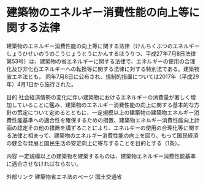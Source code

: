 # 建築物のエネルギー消費性能の向上等に関する法律

建築物のエネルギー消費性能の向上等に関する法律（けんちくぶつのエネルギーしょうひせいのうのこうじょうとうにかんするほうりつ、平成27年7月8日法律第53号）は、建築物の省エネルギーに関する法律で、エネルギーの使用の合理化及び非化石エネルギーへの転換等に関する法律に対する特別法である。建築物省エネ法とも。
同年7月8日に公布され、規制的措置については2017年（平成29年）4月1日から施行された。

目的
社会経済情勢の変化に伴い建築物におけるエネルギーの消費量が著しく増加していることに鑑み、建築物のエネルギー消費性能の向上に関する基本的な方針の策定について定めるとともに、一定規模以上の建築物の建築物エネルギー消費性能基準への適合性を確保するための措置、建築物エネルギー消費性能向上計画の認定その他の措置を講ずることにより、エネルギーの使用の合理化等に関する法律と相まって、建築物のエネルギー消費性能の向上を図り、もって国民経済の健全な発展と国民生活の安定向上に寄与することを目的とする（1条）。

内容
一定規模以上の建築物を建築するものは、建築物エネルギー消費性能基準に適合させなければならない。

外部リンク
建築物省エネ法のページ 国土交通省